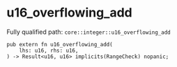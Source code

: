 # u16_overflowing_add

Fully qualified path: `core::integer::u16_overflowing_add`

<pre><code class="language-rust">pub extern fn u16_overflowing_add(
    lhs: u16, rhs: u16,
) -&gt; Result&lt;u16, u16&gt; implicits(RangeCheck) nopanic;</code></pre>

